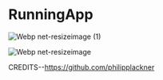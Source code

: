 # RunningApp

   ![Webp net-resizeimage (1)](https://user-images.githubusercontent.com/57858666/107462513-486dad80-6b82-11eb-8f6a-44796f1dfdf1.png)



   ![Webp net-resizeimage](https://user-images.githubusercontent.com/57858666/107462521-4c99cb00-6b82-11eb-94e1-276e7014eb33.png)
   
   
   CREDITS--https://github.com/philipplackner
